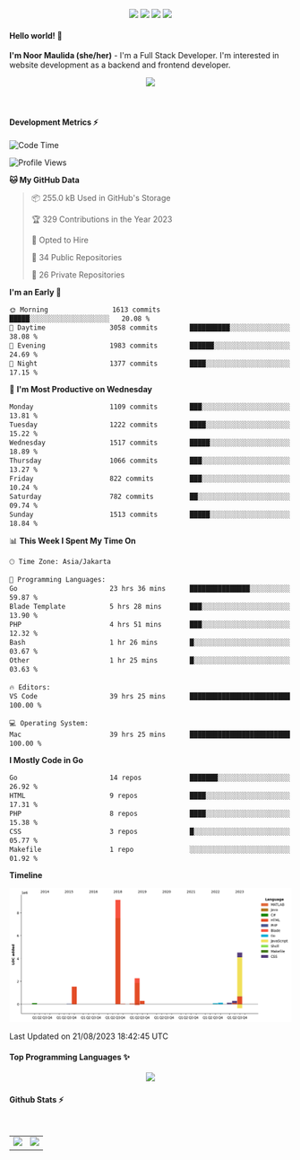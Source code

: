 <p align="center">
  <img src="https://dev.discordprofiles.me/badge/status/814439552055771206?simple=true">
  <img src="https://dev.discordprofiles.me/badge/playing/814439552055771206">
  <img src="https://dev.discordprofiles.me/badge/vscode/814439552055771206">
  <img src="https://dev.discordprofiles.me/badge/spotify/814439552055771206">
</p>

#### Hello world! 👋
**I'm Noor Maulida (she/her)** - I'm a Full Stack Developer. I'm interested in website development as a backend and frontend developer.

<p align="center">
  <img src="https://skillicons.dev/icons?i=go,php,laravel,nodejs,vue,express,ruby,mongodb,docker,aws,gcp" />
</p>
<br>

#### Development Metrics ⚡
<!--START_SECTION:waka-->
![Code Time](http://img.shields.io/badge/Code%20Time-150%20hrs%2034%20mins-blue)

![Profile Views](http://img.shields.io/badge/Profile%20Views-2-blue)

**🐱 My GitHub Data** 

> 📦 255.0 kB Used in GitHub's Storage 
 > 
> 🏆 329 Contributions in the Year 2023
 > 
> 💼 Opted to Hire
 > 
> 📜 34 Public Repositories 
 > 
> 🔑 26 Private Repositories 
 > 
**I'm an Early 🐤** 

```text
🌞 Morning                1613 commits        █████░░░░░░░░░░░░░░░░░░░░   20.08 % 
🌆 Daytime                3058 commits        ██████████░░░░░░░░░░░░░░░   38.08 % 
🌃 Evening                1983 commits        ██████░░░░░░░░░░░░░░░░░░░   24.69 % 
🌙 Night                  1377 commits        ████░░░░░░░░░░░░░░░░░░░░░   17.15 % 
```
📅 **I'm Most Productive on Wednesday** 

```text
Monday                   1109 commits        ███░░░░░░░░░░░░░░░░░░░░░░   13.81 % 
Tuesday                  1222 commits        ████░░░░░░░░░░░░░░░░░░░░░   15.22 % 
Wednesday                1517 commits        █████░░░░░░░░░░░░░░░░░░░░   18.89 % 
Thursday                 1066 commits        ███░░░░░░░░░░░░░░░░░░░░░░   13.27 % 
Friday                   822 commits         ███░░░░░░░░░░░░░░░░░░░░░░   10.24 % 
Saturday                 782 commits         ██░░░░░░░░░░░░░░░░░░░░░░░   09.74 % 
Sunday                   1513 commits        █████░░░░░░░░░░░░░░░░░░░░   18.84 % 
```


📊 **This Week I Spent My Time On** 

```text
🕑︎ Time Zone: Asia/Jakarta

💬 Programming Languages: 
Go                       23 hrs 36 mins      ███████████████░░░░░░░░░░   59.87 % 
Blade Template           5 hrs 28 mins       ███░░░░░░░░░░░░░░░░░░░░░░   13.90 % 
PHP                      4 hrs 51 mins       ███░░░░░░░░░░░░░░░░░░░░░░   12.32 % 
Bash                     1 hr 26 mins        █░░░░░░░░░░░░░░░░░░░░░░░░   03.67 % 
Other                    1 hr 25 mins        █░░░░░░░░░░░░░░░░░░░░░░░░   03.63 % 

🔥 Editors: 
VS Code                  39 hrs 25 mins      █████████████████████████   100.00 % 

💻 Operating System: 
Mac                      39 hrs 25 mins      █████████████████████████   100.00 % 
```

**I Mostly Code in Go** 

```text
Go                       14 repos            ███████░░░░░░░░░░░░░░░░░░   26.92 % 
HTML                     9 repos             ████░░░░░░░░░░░░░░░░░░░░░   17.31 % 
PHP                      8 repos             ████░░░░░░░░░░░░░░░░░░░░░   15.38 % 
CSS                      3 repos             █░░░░░░░░░░░░░░░░░░░░░░░░   05.77 % 
Makefile                 1 repo              ░░░░░░░░░░░░░░░░░░░░░░░░░   01.92 % 
```



**Timeline**

![Lines of Code chart](https://raw.githubusercontent.com/noormaulida/noormaulida/main/assets/bar_graph.png)


 Last Updated on 21/08/2023 18:42:45 UTC
<!--END_SECTION:waka-->

#### Top Programming Languages ✨
<p align="center">
  <img src="https://api.githubtrends.io/user/svg/noormaulida/langs?time_range=one_year&include_private=true&compact=true&theme=dark" />
</p>

#### Github Stats ⚡
<p align="center">
  <table>
    <tr>
      <td>
        <img src="https://github-readme-streak-stats.herokuapp.com?user=noormaulida&theme=react&hide_border=true&mode=weekly" height="180" />
      </td>
      <td>
        <img src="https://github-readme-stats.vercel.app/api?username=noormaulida&theme=react&count_private=true&hide_border=true&line_height=20" height="180"/>
      </td>
    </tr>
</p>
<br>
